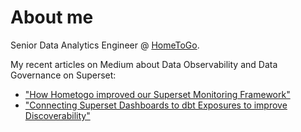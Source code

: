 # About me

Senior Data Analytics Engineer @ [HomeToGo](https://github.com/hometogo).

My recent articles on Medium about Data Observability and Data Governance on Superset:
- ["How Hometogo improved our Superset Monitoring Framework"](https://engineering.hometogo.com/how-hometogo-improved-our-superset-monitoring-framework-60eb98e1a650)
- ["Connecting Superset Dashboards to dbt Exposures to improve Discoverability"](https://engineering.hometogo.com/how-hometogo-has-connected-superset-dashboards-to-dbt-exposures-to-improve-data-discoverability-3d0add162e4a)

